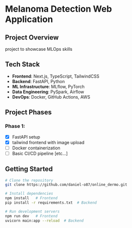 # Melanoma Detection Web Application

## Project Overview
project to showcase MLOps skills

## Tech Stack
- **Frontend**: Next.js, TypeScript, TailwindCSS
- **Backend**: FastAPI, Python
- **ML Infrastructure**: MLflow, PyTorch
- **Data Engineering**: PySpark, Airflow
- **DevOps**: Docker, GitHub Actions, AWS

<!--- ## Architecture
[Include a system architecture diagram here]

## Development Journey
Follow my weekly development blog as I build this project:
- [Week 1: Project Setup](./docs/blog/week1-initial-setup.md)
- [Week 2: FastAPI Implementation](./docs/blog/week2-fastapi-basics.md) -->

## Project Phases
### Phase 1: 
- [x] FastAPI setup
- [x] tailwind frontend with image upload
- [ ] Docker containerization
- [ ] Basic CI/CD pipeline
[etc...]

## Getting Started
```bash
# Clone the repository
git clone https://github.com/daniel-o87/online_dermo.git

# Install dependencies
npm install   # Frontend
pip install -r requirements.txt  # Backend

# Run development servers
npm run dev   # Frontend
uvicorn main:app --reload  # Backend
